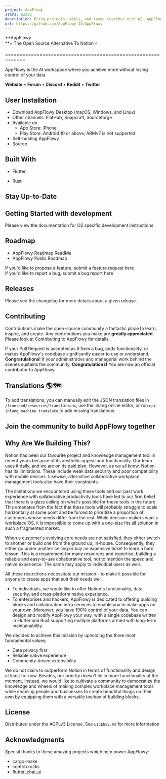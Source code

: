 ```yaml
---
project: AppFlowy
stars: 62202
description: Bring projects, wikis, and teams together with AI. AppFlowy is the AI collaborative workspace where you achieve more without losing control of your data. The leading open source Notion alternative.
url: https://github.com/AppFlowy-IO/AppFlowy
---
```


**AppFlowy  
**⭐️ The Open Source Alternative To Notion ⭐️  

=============================================================

AppFlowy is the AI workspace where you achieve more without losing control of your data

**Website** • **Forum** • **Discord** • **Reddit** • **Twitter**

  
  

User Installation
-----------------

-   Download AppFlowy Desktop (macOS, Windows, and Linux)
-   Other channels: FlatHub, Snapcraft, Sourceforge
-   Available on
    -   App Store: iPhone
    -   Play Store: Android 10 or above; ARMv7 is not supported
-   Self-hosting AppFlowy
-   Source

Built With
----------

-   Flutter
    
-   Rust
    

Stay Up-to-Date
---------------

Getting Started with development
--------------------------------

Please view the documentation for OS specific development instructions

Roadmap
-------

-   AppFlowy Roadmap ReadMe
-   AppFlowy Public Roadmap

If you'd like to propose a feature, submit a feature request here  
If you'd like to report a bug, submit a bug report here

**Releases**
------------

Please see the changelog for more details about a given release.

Contributing
------------

Contributions make the open-source community a fantastic place to learn, inspire, and create. Any contributions you make are **greatly appreciated**. Please look at Contributing to AppFlowy for details.

If your Pull Request is accepted as it fixes a bug, adds functionality, or makes AppFlowy's codebase significantly easier to use or understand, **Congratulations!** If your administrative and managerial work behind the scenes sustains the community, **Congratulations!** You are now an official contributor to AppFlowy.

Translations 🌎🗺
-----------------

To add translations, you can manually edit the JSON translation files in `/frontend/resources/translations`, use the inlang online editor, or run `npx inlang machine translate` to add missing translations.

Join the community to build AppFlowy together
---------------------------------------------

Why Are We Building This?
-------------------------

Notion has been our favourite project and knowledge management tool in recent years because of its aesthetic appeal and functionality. Our team uses it daily, and we are on its paid plan. However, as we all know, Notion has its limitations. These include weak data security and poor compatibility with mobile devices. Likewise, alternative collaborative workplace management tools also have their constraints.

The limitations we encountered using these tools and our past work experience with collaborative productivity tools have led to our firm belief that there is a glass ceiling on what's possible for these tools in the future. This emanates from the fact that these tools will probably struggle to scale horizontally at some point and be forced to prioritize a proportion of customers whose needs differ from the rest. While decision-makers want a workplace OS, it is impossible to come up with a one-size fits all solution in such a fragmented market.

When a customer's evolving core needs are not satisfied, they either switch to another or build one from the ground up, in-house. Consequently, they either go under another ceiling or buy an expensive ticket to learn a hard lesson. This is a requirement for many resources and expertise, building a reliable and easy-to-use collaborative tool, not to mention the speed and native experience. The same may apply to individual users as well.

All these restrictions necessitate our mission - to make it possible for anyone to create apps that suit their needs well.

-   To individuals, we would like to offer Notion's functionality, data security, and cross-platform native experience.
-   To enterprises and hackers, AppFlowy is dedicated to offering building blocks and collaboration infra services to enable you to make apps on your own. Moreover, you have 100% control of your data. You can design and modify AppFlowy your way, with a single codebase written in Flutter and Rust supporting multiple platforms armed with long-term maintainability.

We decided to achieve this mission by upholding the three most fundamental values:

-   Data privacy first
-   Reliable native experience
-   Community-driven extensibility

We do not claim to outperform Notion in terms of functionality and design, at least for now. Besides, our priority doesn't lie in more functionality at the moment. Instead, we would like to cultivate a community to democratize the knowledge and wheels of making complex workplace management tools while enabling people and businesses to create beautiful things on their own by equipping them with a versatile toolbox of building blocks.

License
-------

Distributed under the AGPLv3 License. See `LICENSE.md` for more information.

Acknowledgments
---------------

Special thanks to these amazing projects which help power AppFlowy:

-   cargo-make
-   contrib.rocks
-   flutter\_chat\_ui
